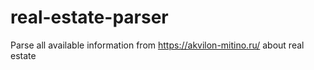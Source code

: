 # real-estate-parser
Parse all available information from https://akvilon-mitino.ru/ about real estate
